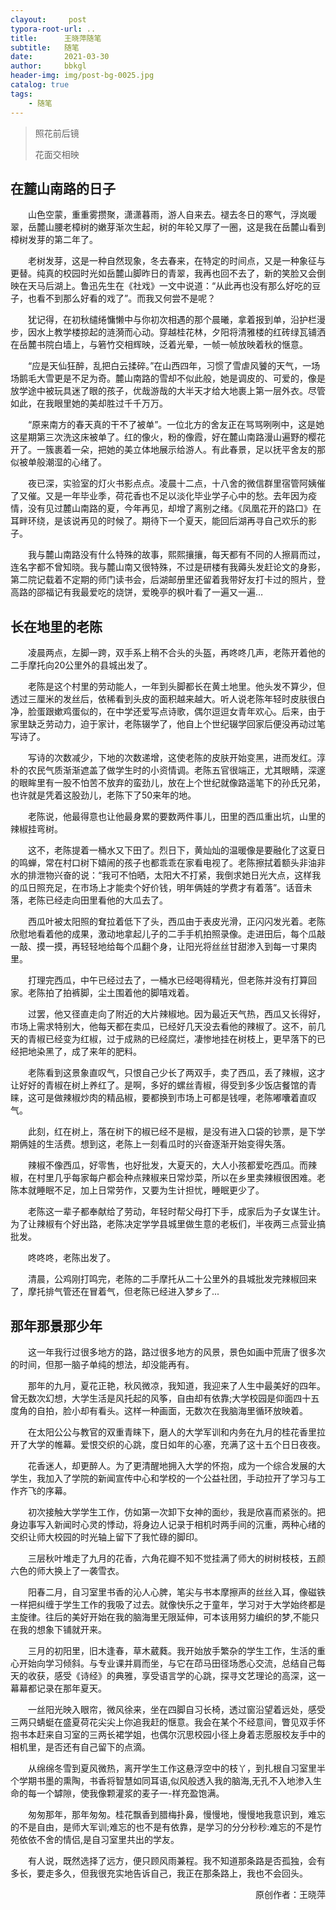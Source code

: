 ```yaml
---
clayout:     post
typora-root-url: ..
title:      王晓萍随笔
subtitle:   随笔
date:       2021-03-30
author:     bbkgl
header-img: img/post-bg-0025.jpg
catalog: true
tags:
    - 随笔
---
```


> 照花前后镜
>
> 花面交相映

## 在麓山南路的日子

　　山色空蒙，重重雾攒聚，潇潇暮雨，游人自来去。褪去冬日的寒气，浮岚暖翠，岳麓山腰老樟树的嫩芽渐次生起，树的年轮又厚了一圈，这是我在岳麓山看到樟树发芽的第二年了。

　　老树发芽，这是一种自然现象，冬去春来，在特定的时间点，又是一种象征与更替。纯真的校园时光如岳麓山脚昨日的青翠，我再也回不去了，新的笑脸又会倒映在天马后湖上。鲁迅先生在《社戏》一文中说道：“从此再也没有那么好吃的豆子，也看不到那么好看的戏了”。而我又何尝不是呢？

　　犹记得，在初秋缱绻慵懒中与你初次相遇的那个晨曦，拿着报到单，沿护栏漫步，因水上教学楼掠起的涟漪而心动。穿越桂花林，夕阳将清雅楼的红砖绿瓦铺洒在岳麓书院白墙上，与箬竹交相辉映，泛着光晕，一帧一帧放映着秋的惬意。

　　“应是天仙狂醉，乱把白云揉碎。”在山西四年，习惯了雪虐风饕的天气，一场场鹅毛大雪更是不足为奇。麓山南路的雪却不似此般，她是调皮的、可爱的，像是放学途中被玩具迷了眼的孩子，优哉游哉的大半天才给大地裹上第一层外衣。尽管如此，在我眼里她的美却胜过千千万万。

　　“原来南方的春天真的干不了被单”。一位北方的舍友正在骂骂咧咧中，这是她这星期第三次洗这床被单了。红的像火，粉的像霞，好在麓山南路漫山遍野的樱花开了。一簇裹着一朵，把她的美立体地展示给游人。有此春景，足以抚平舍友的那似被单般潮湿的心绪了。

　　夜已深，实验室的灯火书影点点。凌晨十二点，十八舍的微信群里宿管阿姨催了又催。又是一年毕业季，荷花香也不足以淡化毕业学子心中的愁。去年因为疫情，没有见过麓山南路的夏，今年再见，却增了离别之绪。《凤凰花开的路口》在耳畔环绕，是该说再见的时候了。期待下一个夏天，能回后湖再寻自己欢乐的影子。

　　我与麓山南路没有什么特殊的故事，熙熙攘攘，每天都有不同的人擦肩而过，连名字都不曾知晓。我与麓山南又很特殊，不过是研楼有我薅头发赶论文的身影，第二院记载着不定期的师门读书会，后湖邮册里还留着我带好友打卡过的照片，登高路的邵福记有我最爱吃的烧饼，爱晚亭的枫叶看了一遍又一遍…

## 长在地里的老陈

　　凌晨两点，左脚一跨，双手系上稍不合头的头盔，再咚咚几声，老陈开着他的二手摩托向20公里外的县城出发了。

　　老陈是这个村里的劳动能人，一年到头脚都长在黄土地里。他头发不算少，但透过三厘米的发丝后，依稀看到头皮的面积越来越大。听人说老陈年轻时皮肤很白净，脸蛋跟嫰鸡蛋似的，在中学还爱写点诗歌，偶尔逗逗女青年欢心。后来，由于家里缺乏劳动力，迫于家计，老陈辍学了，他自上个世纪辍学回家后便没再动过笔写诗了。

　　写诗的次数减少，下地的次数递增，这使老陈的皮肤开始变黑，进而发红。淳朴的农民气质渐渐遮盖了做学生时的小资情调。老陈五官很端正，尤其眼睛，深邃的眼眸里有一股不怕苦不放弃的蛮劲儿，放在上个世纪就像路遥笔下的孙氏兄弟，也许就是凭着这股劲儿，老陈下了50来年的地。

　　老陈说，他最得意也让他最身累的要数两件事儿，田里的西瓜重出坑，山里的辣椒挂弯树。

　　这不，老陈提着一桶水又下田了。烈日下，黄灿灿的温暖像是要融化了这夏日的鸣蝉，常在村口树下嬉闹的孩子也都乖乖在家看电视了。老陈擦拭着额头非油非水的排泄物兴奋的说：“我可不怕晒，太阳大不打紧，我倒求她日光大点，这样我的瓜日照充足，在市场上才能卖个好价钱，明年俩娃的学费才有着落”。话音未落，老陈已经走向田里看他的大瓜去了。

　　西瓜叶被太阳照的耷拉着低下了头，西瓜由于表皮光滑，正闪闪发光着。老陈欣慰地看着他的成果，激动地拿起儿子的二手手机拍照录像。走进田后，每个瓜敲一敲、摸一摸，再轻轻地给每个瓜翻个身，让阳光将丝丝甘甜渗入到每一寸果肉里。

　　打理完西瓜，中午已经过去了，一桶水已经喝得精光，但老陈并没有打算回家。老陈拍了拍裤脚，尘土围着他的脚嘻戏着。

　　过罢，他又径直走向了附近的大片辣椒地。因为最近天气热，西瓜又长得好，市场上需求特别大，他每天都在卖瓜，已经好几天没去看他的辣椒了。这不，前几天的青椒已经变为红椒，过于成熟的已经腐烂，凄惨地挂在树枝上，更早落下的已经把地染黑了，成了来年的肥料。

　　老陈看到这景象直叹气，只恨自己少长了两双手，卖了西瓜，丢了辣椒，这才让好好的青椒在树上养红了。是啊，多好的螺丝青椒，得受到多少饭店餐馆的青睐，这可是做辣椒炒肉的精品椒，要都换到市场上可都是钱哩，老陈嘟囔着直叹气。

　　此刻，红在树上，落在树下的椒已经不是椒，是没有进入口袋的钞票，是下学期俩娃的生活费。想到这，老陈上一刻看瓜时的兴奋逐渐开始变得失落。

　　辣椒不像西瓜，好零售，也好批发，大夏天的，大人小孩都爱吃西瓜。而辣椒，在村里几乎每家每户都会种点辣椒来日常炒菜，所以在乡里卖辣椒很困难。老陈本就睡眠不足，加上日常劳作，又要为生计担忧，睡眠更少了。

　　老陈这一辈子都奉献给了劳动，年轻时帮父母打下手，成家后为子女谋生计。为了让辣椒有个好出路，老陈决定学学县城里做生意的老板们，半夜两三点营业搞批发。

　　咚咚咚，老陈出发了。

　　清晨，公鸡刚打鸣完，老陈的二手摩托从二十公里外的县城批发完辣椒回来了，摩托排气管还在冒着气，但老陈已经进入梦乡了...

## 那年那景那少年

　　这一年我行过很多地方的路，路过很多地方的风景，景色如画中荒唐了很多次的时间，但那一脑子单纯的想法，却没能再有。

　　那年的九月，夏花正艳，秋风微凉，我知道，我迎来了人生中最美好的四年。曾无数次幻想，大学生活是风托起的风筝，自由却有依靠;大学校园是仰面四十五度角的自拍，脸小却有看头。这样一种画面，无数次在我脑海里循环放映着。

　　在太阳公公与教官的双重青睐下，磨人的大学军训和内务在九月的桂花香里拉开了大学的帷幕。爱恨交织的心跳，度日如年的心塞，充满了这十五个日日夜夜。

　　花香迷人，却更醉人。为了更清醒地拥入大学的怀抱，成为一个综合发展的大学生，我加入了学院的新闻宣传中心和学校的一个公益社团，手动拉开了学习与工作齐飞的序幕。

　　初次接触大学学生工作，仿如第一次卸下女神的面纱，我是欣喜而紧张的。把身边事写入新闻时心灵的悸动，将身边人记录于相机时两手间的沉重，两种心绪的交织让师大校园的时光轴上留下了我忙碌的脚印。

　　三层秋叶堆走了九月的花香，六角花瓣不知不觉挂满了师大的树树枝枝，五颜六色的师大换上了一袭雪衣。

　　阳春二月，自习室里书香的沁人心脾，笔尖与书本摩擦声的丝丝入耳，像磁铁一样把纠缠于学生工作的我吸了过去。就像快乐之于童年，学习对于大学始终都是主旋律。往后的美好开始在我的脑海里无限延伸，可本该用努力编织的梦,不能只在我的想象下铺就开来。

　　三月的初阳里，旧木逢春，草木葳蕤。我开始放手繁杂的学生工作，生活的重心开始向学习倾斜。与专业课并肩而坐，与它在茚马田径场悉心交流，总结自己每天的收获，感受《诗经》的典雅，享受语言学的心跳，探寻文艺理论的高深，这一幕幕都记录在那年夏天。

　　一丝阳光映入眼帘，微风徐来，坐在四脚自习长椅，透过窗沿望着远处，感受三两只蜻蜓在盛夏荷花尖尖上你追我赶的惬意。我会在某个不经意间，瞥见双手怀抱书本赶来自习室的三两长裙学姐，也偶尔沉思校园小径上身着志愿服校友手中的相机里，是否还有自己留下的点滴。

　　从绵绵冬雪到夏风微热，离开学生工作这悬浮空中的枝丫，到扎根自习室里半个学期书墨的熏陶，书香将智慧如同耳语,似风般透入我的脑海,无孔不入地渗入生命的每一个罅隙，使我像颗灌浆的麦子一-样充盈饱满。

　　匆匆那年，那年匆匆。桂花飘香到腊梅扑鼻，慢慢地，慢慢地我意识到，难忘的不是自由，是师大军训;难忘的也不是有依靠，是学习的分分秒秒:难忘的不是竹苑依依不舍的情侣,是自习室里共出的学友。

　　有人说，既然选择了远方，便只顾风雨兼程。我不知道那条路是否孤独，会有多长，要走多久，但我很充实地告诉自己，我正在那条路上，我也不会回头。

<p align="right">原创作者：王晓萍</p>